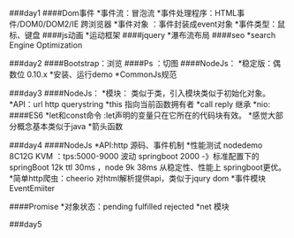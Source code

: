 ###day1
####Dom事件
*事件流：冒泡流
*事件处理程序：HTML事件/DOM0/DOM2/IE   跨浏览器
*事件对象 ：事件封装成event对象
*事件类型：鼠标、键盘
####js动画
*运动框架
####jquery
*瀑布流布局
####seo
*search Engine Optimization

###day2
####Bootstrap：浏览
####Ps ：切图
####NodeJs：
*稳定版：偶数位 0.10.x
*安装、运行demo
*CommonJs规范

###day3
####NodeJs：
*模块： 类似于类，引入模块类似于初始化对象。 
*API：url http querystring
*this 指向当前函数拥有者
*call reply 继承
*nio: 
####ES6
*let和const命令 :let声明的变量只在它所在的代码块有效。
*感觉大部分概念基本类似于java
*箭头函数

###day4
####NodeJs
*API:http 源码、事件机制
*性能测试 nodedemo  8C12G KVM ：tps:5000-9000 波动 springboot 2000 -》标准配置下的 springBoot 12k ttl 30ms ，node 9k 38ms  从稳定性、性能上 springboot更优。
*简单http爬虫：cheerio 对html解析提供api，类似于jqury dom
*事件模块EventEmiiter

####Promise
*对象状态：pending fulfilled rejected
*net 模块


###day5
